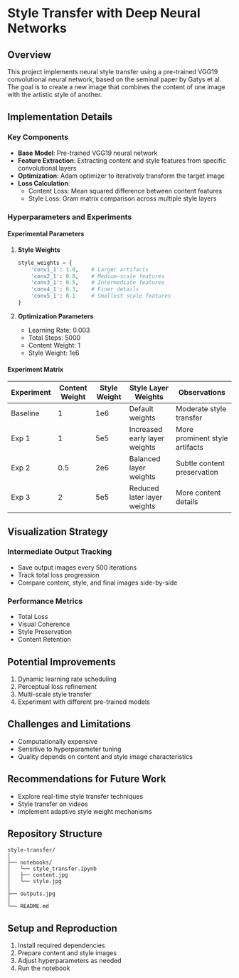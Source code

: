 # Style Transfer with Deep Neural Networks

## Overview

This project implements neural style transfer using a pre-trained VGG19 convolutional neural network, based on the seminal paper by Gatys et al. The goal is to create a new image that combines the content of one image with the artistic style of another.

## Implementation Details

### Key Components
- **Base Model**: Pre-trained VGG19 neural network
- **Feature Extraction**: Extracting content and style features from specific convolutional layers
- **Optimization**: Adam optimizer to iteratively transform the target image
- **Loss Calculation**: 
  - Content Loss: Mean squared difference between content features
  - Style Loss: Gram matrix comparison across multiple style layers

### Hyperparameters and Experiments

#### Experimental Parameters
1. **Style Weights**
   ```python
   style_weights = {
       'conv1_1': 1.0,    # Larger artifacts
       'conv2_1': 0.8,    # Medium-scale features
       'conv3_1': 0.5,    # Intermediate features
       'conv4_1': 0.3,    # Finer details
       'conv5_1': 0.1     # Smallest scale features
   }
   ```

2. **Optimization Parameters**
   - Learning Rate: 0.003
   - Total Steps: 5000
   - Content Weight: 1
   - Style Weight: 1e6

#### Experiment Matrix

| Experiment | Content Weight | Style Weight | Style Layer Weights | Observations |
|-----------|----------------|--------------|---------------------|--------------|
| Baseline  | 1 | 1e6 | Default weights | Moderate style transfer |
| Exp 1     | 1 | 5e5 | Increased early layer weights | More prominent style artifacts |
| Exp 2     | 0.5 | 2e6 | Balanced layer weights | Subtle content preservation |
| Exp 3     | 2 | 5e5 | Reduced later layer weights | More content details |

## Visualization Strategy

### Intermediate Output Tracking
- Save output images every 500 iterations
- Track total loss progression
- Compare content, style, and final images side-by-side

### Performance Metrics
- Total Loss
- Visual Coherence
- Style Preservation
- Content Retention

## Potential Improvements
1. Dynamic learning rate scheduling
2. Perceptual loss refinement
3. Multi-scale style transfer
4. Experiment with different pre-trained models

## Challenges and Limitations
- Computationally expensive
- Sensitive to hyperparameter tuning
- Quality depends on content and style image characteristics

## Recommendations for Future Work
- Explore real-time style transfer techniques
- Style transfer on videos
- Implement adaptive style weight mechanisms



## Repository Structure
```
style-transfer/
│
├── notebooks/
│   └── style_transfer.ipynb
│   ├── content.jpg
│   └── style.jpg
│
├── outputs.jpg
│
└── README.md
```

## Setup and Reproduction
1. Install required dependencies
2. Prepare content and style images
3. Adjust hyperparameters as needed
4. Run the notebook


